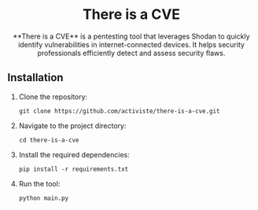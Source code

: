 <h1 align="center">There is a CVE</h1>

<p align="center">
  **There is a CVE** is a pentesting tool that leverages Shodan to quickly identify vulnerabilities in internet-connected devices. It helps security professionals efficiently detect and assess security flaws.
</p>

## Installation

<ol>
  <li>
    Clone the repository:
    <pre><code>git clone https://github.com/activiste/there-is-a-cve.git</code></pre>
  </li>
  <li>
    Navigate to the project directory:
    <pre><code>cd there-is-a-cve</code></pre>
  </li>
  <li>
    Install the required dependencies:
    <pre><code>pip install -r requirements.txt</code></pre>
  </li>
  <li>
    Run the tool:
    <pre><code>python main.py</code></pre>
  </li>
</ol>
